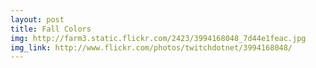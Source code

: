 ```yaml
---
layout: post
title: Fall Colors 
img: http://farm3.static.flickr.com/2423/3994168048_7d44e1feac.jpg 
img_link: http://www.flickr.com/photos/twitchdotnet/3994168048/ 
---
```

